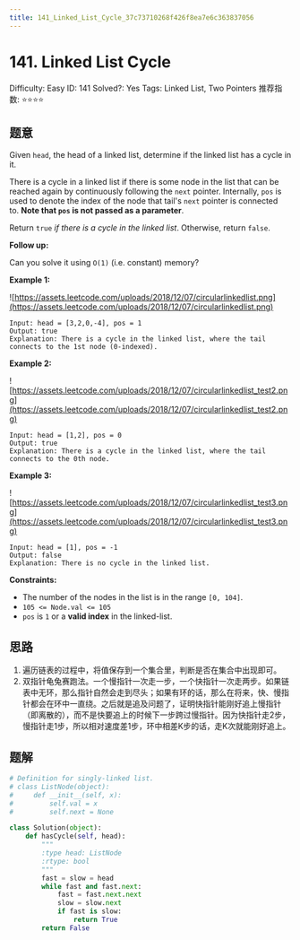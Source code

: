 ```yaml
---
title: 141_Linked_List_Cycle_37c73710268f426f8ea7e6c363837056
---
```


# 141. Linked List Cycle

Difficulty: Easy
ID: 141
Solved?: Yes
Tags: Linked List, Two Pointers
推荐指数: ⭐⭐⭐⭐

[](https://leetcode.com/problems/linked-list-cycle/)

## 题意

Given `head`, the head of a linked list, determine if the linked list has a cycle in it.

There is a cycle in a linked list if there is some node in the list that can be reached again by continuously following the `next` pointer. Internally, `pos` is used to denote the index of the node that tail's `next` pointer is connected to. **Note that `pos` is not passed as a parameter**.

Return `true` *if there is a cycle in the linked list*. Otherwise, return `false`.

**Follow up:**

Can you solve it using `O(1)` (i.e. constant) memory?

**Example 1:**

![https://assets.leetcode.com/uploads/2018/12/07/circularlinkedlist.png](https://assets.leetcode.com/uploads/2018/12/07/circularlinkedlist.png)

```
Input: head = [3,2,0,-4], pos = 1
Output: true
Explanation: There is a cycle in the linked list, where the tail connects to the 1st node (0-indexed).

```

**Example 2:**

![https://assets.leetcode.com/uploads/2018/12/07/circularlinkedlist_test2.png](https://assets.leetcode.com/uploads/2018/12/07/circularlinkedlist_test2.png)

```
Input: head = [1,2], pos = 0
Output: true
Explanation: There is a cycle in the linked list, where the tail connects to the 0th node.

```

**Example 3:**

![https://assets.leetcode.com/uploads/2018/12/07/circularlinkedlist_test3.png](https://assets.leetcode.com/uploads/2018/12/07/circularlinkedlist_test3.png)

```
Input: head = [1], pos = -1
Output: false
Explanation: There is no cycle in the linked list.

```

**Constraints:**

- The number of the nodes in the list is in the range `[0, 104]`.
- `105 <= Node.val <= 105`
- `pos` is `1` or a **valid index** in the linked-list.

## 思路

1. 遍历链表的过程中，将值保存到一个集合里，判断是否在集合中出现即可。
2. 双指针龟兔赛跑法。一个慢指针一次走一步，一个快指针一次走两步。如果链表中无环，那么指针自然会走到尽头；如果有环的话，那么在将来，快、慢指针都会在环中一直绕。之后就是追及问题了，证明快指针能刚好追上慢指针（即离散的），而不是快要追上的时候下一步跨过慢指针。因为快指针走2步，慢指针走1步，所以相对速度差1步，环中相差K步的话，走K次就能刚好追上。

## 题解

```python
# Definition for singly-linked list.
# class ListNode(object):
#     def __init__(self, x):
#         self.val = x
#         self.next = None

class Solution(object):
    def hasCycle(self, head):
        """
        :type head: ListNode
        :rtype: bool
        """
        fast = slow = head
        while fast and fast.next:
            fast = fast.next.next
            slow = slow.next
            if fast is slow:
                return True
        return False
```